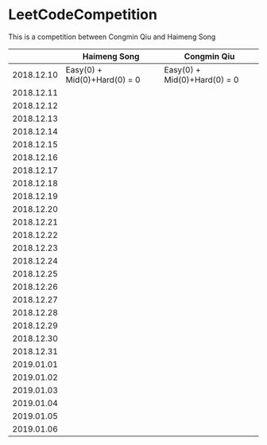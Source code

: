 # LeetCodeCompetition
This is a competition between Congmin Qiu and Haimeng Song


|            | Haimeng Song                 | Congmin Qiu                  |
| ---------- | ---------------------------- | ---------------------------- |
| 2018.12.10 | Easy(0) + Mid(0)+Hard(0) = 0 | Easy(0) + Mid(0)+Hard(0) = 0 |
| 2018.12.11 |                              |                              |
| 2018.12.12 |                              |                              |
| 2018.12.13 |                              |                              |
| 2018.12.14 |                              |                              |
| 2018.12.15 |                              |                              |
| 2018.12.16 |                              |                              |
| 2018.12.17 |                              |                              |
| 2018.12.18 |                              |                              |
| 2018.12.19 |                              |                              |
| 2018.12.20 |                              |                              |
| 2018.12.21 |                              |                              |
| 2018.12.22 |                              |                              |
| 2018.12.23 |                              |                              |
| 2018.12.24 |                              |                              |
| 2018.12.25 |                              |                              |
| 2018.12.26 |                              |                              |
| 2018.12.27 |                              |                              |
| 2018.12.28 |                              |                              |
| 2018.12.29 |                              |                              |
| 2018.12.30 |                              |                              |
| 2018.12.31 |                              |                              |
| 2019.01.01 |                              |                              |
| 2019.01.02 |                              |                              |
| 2019.01.03 |                              |                              |
| 2019.01.04 |                              |                              |
| 2019.01.05 |                              |                              |
| 2019.01.06 |                              |                              |
